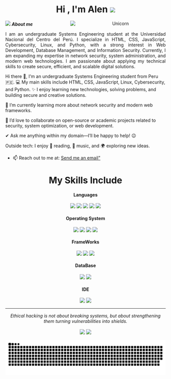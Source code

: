 <h1 align="center">Hi , I'm Alen <img src="https://media.giphy.com/media/hvRJCLFzcasrR4ia7z/giphy.gif" width="35"></h1>
<p align="center">
<img align="right" width=300px alt="Unicorn" src="https://c.tenor.com/GN73MKBawZYAAAAi/busy-cute.gif" />

<img src="https://media.giphy.com/media/ObNTw8Uzwy6KQ/giphy.gif" width="30px">&nbsp;***About me***
<p align="justify">
I am an undergraduate Systems Engineering student at the Universidad Nacional del Centro del Perú.
I specialize in HTML, CSS, JavaScript, Cybersecurity, Linux, and Python, with a strong interest in Web Development, Database Management, and Information Security.
Currently, I am expanding my expertise in network security, system administration, and modern web technologies. I am passionate about applying my technical skills to create secure, efficient, and scalable digital solutions.
</p>

Hi there 👋, I’m an undergraduate Systems Engineering student from Peru 🇵🇪.
💻 My main skills include HTML, CSS, JavaScript, Linux, Cybersecurity, and Python.
✨ I enjoy learning new technologies, solving problems, and building secure and creative solutions.

🌱 I’m currently learning more about network security and modern web frameworks.

👯 I’d love to collaborate on open-source or academic projects related to security, system optimization, or web development.

✔ Ask me anything within my domain—I’ll be happy to help! 😉

Outside tech: I enjoy 📖 reading, 🎵 music, and 🌍 exploring new ideas.
- 📫 Reach out to me at: <a href="alen.b45112@gmail.com"> Send me an email"</a>

<h1 align="center">My Skills Include</h1>

<h4 align ="center"> Languages </h4>
<p align="center">
<span> 
  <img src="https://img.shields.io/badge/HTML5-E34F26?style=for-the-badge&logo=html5&logoColor=white">
  <img src="https://img.shields.io/badge/CSS3-1572B6?style=for-the-badge&logo=css3&logoColor=white">
  <img src="https://img.shields.io/badge/JavaScript-F7DF1E?style=for-the-badge&logo=javascript&logoColor=black">
  <img src="https://img.shields.io/badge/Java-ED8B00?style=for-the-badge&logo=java&logoColor=white">
  <img src="https://img.shields.io/badge/python-3670A0?style=for-the-badge&logo=python&logoColor=ffdd54">
</span>
</p>
<h4 align ="center"> Operating System </h4>
<p align="center">
<span>
  <img src="https://img.shields.io/badge/Kali-268BEE?style=for-the-badge&logo=kalilinux&logoColor=white">
  <img src="https://img.shields.io/badge/Linux-FCC624?style=for-the-badge&logo=linux&logoColor=black">
  <img src="https://img.shields.io/badge/Windows-0078D6?style=for-the-badge&logo=windows&logoColor=white">
  <img src="https://img.shields.io/badge/Ubuntu-E95420?style=for-the-badge&logo=ubuntu&logoColor=white">

</span>
</p>
<h4 align ="center"> FrameWorks </h4>
<p align="center">
<span>
  <img src="https://img.shields.io/badge/Bootstrap-563D7C?style=for-the-badge&logo=bootstrap&logoColor=white">
  <img src="https://img.shields.io/badge/node.js-6DA55F?style=for-the-badge&logo=node.js&logoColor=white">
  <img src="https://img.shields.io/badge/react-%2320232a.svg?style=for-the-badge&logo=react&logoColor=%2361DAFB">
</span>
</p>

<h4 align ="center"> DataBase </h4>
<p align="center">
<span>
  <img src="https://img.shields.io/badge/MySQL-00000F?style=for-the-badge&logo=mysql&logoColor=white">
  <img src="https://img.shields.io/badge/Microsoft%20SQL%20Server-CC2927?style=for-the-badge&logo=microsoft%20sql%20server&logoColor=white)">
</span>
</p>

<h4 align ="center"> IDE </h4>
<p align="center">
<span>
<img src="https://img.shields.io/badge/Android_Studio-3DDC84?style=for-the-badge&logo=android-studio&logoColor=white">
<img src="https://img.shields.io/badge/Visual_Studio_Code-0078D4?style=for-the-badge&logo=visual%20studio%20code&logoColor=white">
</span>
</p>

<hr>
<p align="center">
   <i>Ethical hacking is not about breaking systems, but about strengthening them turning vulnerabilities into shields.</i>
   <br>
<br>	
<a target="_blank" href="https://www.linkedin.com/in/birunthaban-sarventhiran/"><img src="https://img.shields.io/badge/-LinkedIn-0077B5?style=for-the-badge&logo=Linkedin&logoColor=white"></img></a>
<a target="_blank" href="mailto:sbirunthaban007@gmail.com"><img src="https://img.shields.io/badge/-Gmail-D14836?style=for-the-badge&logo=Gmail&logoColor=white"></img></a>
<br>
</p>
<p align="center">
  <img  src="https://raw.githubusercontent.com/Elanza-48/Elanza-48/main/resources/img/github-contribution-grid-snake.svg"
    alt="example" />
</p>
